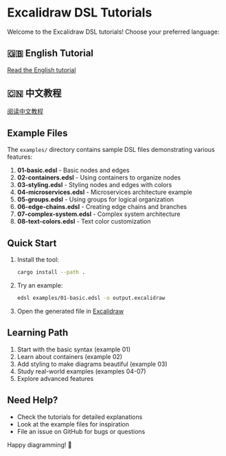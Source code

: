 # Excalidraw DSL Tutorials

Welcome to the Excalidraw DSL tutorials! Choose your preferred language:

## 🇬🇧 English Tutorial
[Read the English tutorial](./README-en.md)

## 🇨🇳 中文教程
[阅读中文教程](./README-zh.md)

## Example Files

The `examples/` directory contains sample DSL files demonstrating various features:

1. **01-basic.edsl** - Basic nodes and edges
2. **02-containers.edsl** - Using containers to organize nodes
3. **03-styling.edsl** - Styling nodes and edges with colors
4. **04-microservices.edsl** - Microservices architecture example
5. **05-groups.edsl** - Using groups for logical organization
6. **06-edge-chains.edsl** - Creating edge chains and branches
7. **07-complex-system.edsl** - Complex system architecture
8. **08-text-colors.edsl** - Text color customization

## Quick Start

1. Install the tool:
   ```bash
   cargo install --path .
   ```

2. Try an example:
   ```bash
   edsl examples/01-basic.edsl -o output.excalidraw
   ```

3. Open the generated file in [Excalidraw](https://excalidraw.com/)

## Learning Path

1. Start with the basic syntax (example 01)
2. Learn about containers (example 02)
3. Add styling to make diagrams beautiful (example 03)
4. Study real-world examples (examples 04-07)
5. Explore advanced features

## Need Help?

- Check the tutorials for detailed explanations
- Look at the example files for inspiration
- File an issue on GitHub for bugs or questions

Happy diagramming! 🎨
